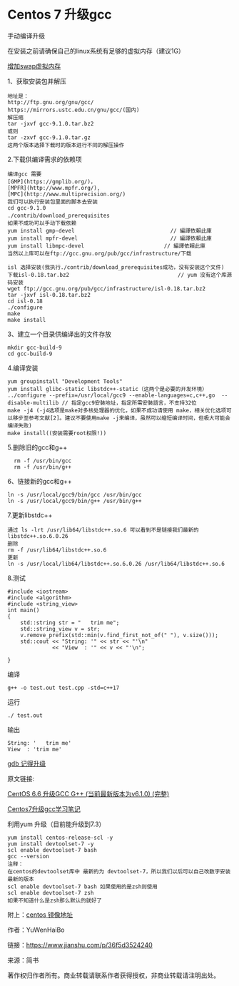 
# Centos 7 升级gcc #

手动编译升级

在安装之前请确保自己的linux系统有足够的虚拟内存（建议1G）

[增加swap虚拟内存](https://www.jianshu.com/p/26ca058ae6c7)

1、获取安装包并解压

```
地址是：
http://ftp.gnu.org/gnu/gcc/
https://mirrors.ustc.edu.cn/gnu/gcc/(国内)
解压缩
tar -jxvf gcc-9.1.0.tar.bz2
或则
tar -zxvf gcc-9.1.0.tar.gz
这两个版本选择下载时的版本进行不同的解压操作
```

2.下载供编译需求的依赖项

```
编译gcc 需要
[GMP](https://gmplib.org/)，
[MPFR](http://www.mpfr.org/),
[MPC](http://www.multiprecision.org/)
我们可以执行安装包里面的脚本去安装
cd gcc-9.1.0
./contrib/download_prerequisites　
如果不成功可以手动下载依赖
yum install gmp-devel                              // 編譯依賴此庫  
yum install mpfr-devel                             // 編譯依賴此庫  
yum install libmpc-devel                         // 編譯依賴此庫  
当然以上库可以在ftp://gcc.gnu.org/pub/gcc/infrastructure/下载

isl 选择安装(我执行./contrib/download_prerequisites成功，没有安装这个文件)
下载isl-0.18.tar.bz2                                  // yum 没有这个库源码安装
wget ftp://gcc.gnu.org/pub/gcc/infrastructure/isl-0.18.tar.bz2
tar -jxvf isl-0.18.tar.bz2
cd isl-0.18 
./configure   
make  
make install  
```
 
3、建立一个目录供编译出的文件存放

```
mkdir gcc-build-9
cd gcc-build-9
```

4.编译安装

```
yum groupinstall "Development Tools"
yum install glibc-static libstdc++-static（这两个是必要的开发环境）
../configure --prefix=/usr/local/gcc9 --enable-languages=c,c++,go  --disable-multilib // 指定gcc9安裝地址，指定所需安裝語言，不支持32位  
make -j4 (-j4选项是make对多核处理器的优化，如果不成功请使用 make，相关优化选项可以移步至参考文献[2]。建议不要使用make -j来编译，虽然可以缩短编译时间，但极大可能会编译失败)
make install((安装需要root权限!))
```

5.删除旧的gcc和g++
```
  rm -f /usr/bin/gcc
  rm -f /usr/bin/g++
```

6、链接新的gcc和g++

```
ln -s /usr/local/gcc9/bin/gcc /usr/bin/gcc
ln -s /usr/local/gcc9/bin/g++ /usr/bin/g++
```

7.更新libstdc++
```
通过 ls -lrt /usr/lib64/libstdc++.so.6 可以看到不是链接我们最新的libstdc++.so.6.0.26
删除
rm -f /usr/lib64/libstdc++.so.6
更新
ln -s /usr/local/lib64/libstdc++.so.6.0.26 /usr/lib64/libstdc++.so.6
```

8.测试
```
#include <iostream>
#include <algorithm>
#include <string_view>
int main()
{
    std::string str = "   trim me";
    std::string_view v = str;
    v.remove_prefix(std::min(v.find_first_not_of(" "), v.size()));
    std::cout << "String: '" << str << "'\n"
              << "View  : '" << v << "'\n";

}
```

编译

	g++ -o test.out test.cpp -std=c++17

运行

	./ test.out

输出

    String: '   trim me'
    View  : 'trim me'

[gdb 记得升级](https://www.jianshu.com/p/49fffd5ca63a)

原文链接:

[CentOS 6.6 升级GCC G++ (当前最新版本为v6.1.0) (完整)](https://links.jianshu.com/go?to=http%3A%2F%2Fwww.cnblogs.com%2Flzpong%2Fp%2F5755678.html)

[Centos7升级gcc学习笔记](https://links.jianshu.com/go?to=http%3A%2F%2Fwww.cnblogs.com%2Fhighway-9%2Fp%2F5628852.html)

利用yum 升级（目前能升级到7.3）

```
yum install centos-release-scl -y
yum install devtoolset-7 -y
scl enable devtoolset-7 bash
gcc --version
注释：
在centos的devtoolset库中 最新的为 devtoolset-7，所以我们以后可以自己改数字安装最新的版本
scl enable devtoolset-7 bash 如果使用的是zsh则使用
scl enable devtoolset-7 zsh
如果不知道什么是zsh那么默认的就好了
```

附上：[centos 镜像地址](https://links.jianshu.com/go?to=http%3A%2F%2Fmirror.centos.org%2Fcentos%2F7%2Fsclo%2Fx86_64%2Frh%2F)

作者：YuWenHaiBo

链接：https://www.jianshu.com/p/36f5d3524240

来源：简书

著作权归作者所有。商业转载请联系作者获得授权，非商业转载请注明出处。